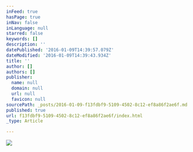 ```yaml
---
inFeed: true
hasPage: true
inNav: false
inLanguage: null
starred: false
keywords: []
description: ''
datePublished: '2016-01-09T14:39:57.079Z'
dateModified: '2016-01-09T14:39:43.934Z'
title: ''
author: []
authors: []
publisher:
  name: null
  domain: null
  url: null
  favicon: null
sourcePath: _posts/2016-01-09-f13fdbf9-5109-4502-8c12-ef8a86f2ae6f.md
published: true
url: f13fdbf9-5109-4502-8c12-ef8a86f2ae6f/index.html
_type: Article

---
```

![](https://the-grid-user-content.s3-us-west-2.amazonaws.com/785b40c0-6a23-4955-ac03-2d5964887fbb.JPG)
